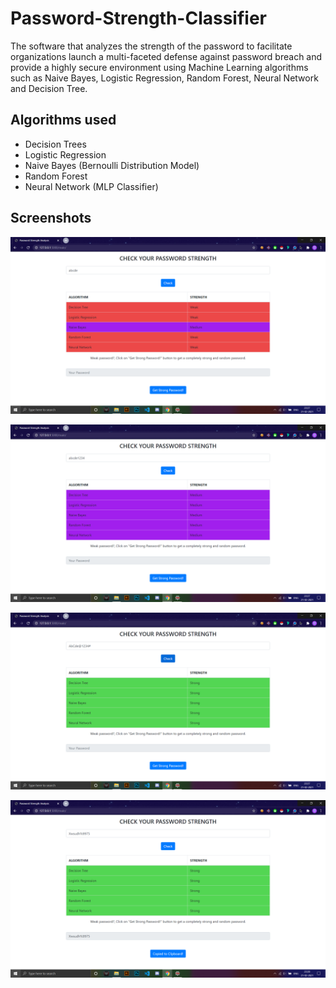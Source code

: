 # Password-Strength-Classifier

The software that analyzes the strength of the password to facilitate organizations launch a multi-faceted defense
against password breach and provide a highly secure environment using Machine Learning algorithms such as Naive
Bayes, Logistic Regression, Random Forest, Neural Network and Decision Tree.

## Algorithms used
- Decision Trees
- Logistic Regression
- Naive Bayes (Bernoulli Distribution Model)
- Random Forest
- Neural Network (MLP Classifier)

## Screenshots

![image](https://github.com/Yuvaraj19/Password-Strength-Classifier/blob/main/static/Screenshot%20(28).png)

![image](https://github.com/Yuvaraj19/Password-Strength-Classifier/blob/main/static/Screenshot%20(29).png)

![image](https://github.com/Yuvaraj19/Password-Strength-Classifier/blob/main/static/Screenshot%20(30).png)

![image](https://github.com/Yuvaraj19/Password-Strength-Classifier/blob/main/static/Screenshot%20(31).png)
